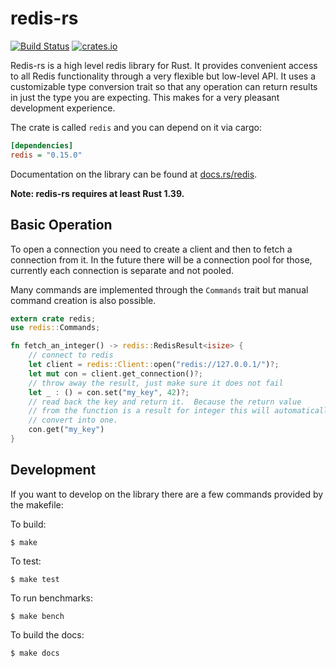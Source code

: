 # redis-rs

[![Build Status](https://travis-ci.org/mitsuhiko/redis-rs.svg?branch=master)](https://travis-ci.org/mitsuhiko/redis-rs)
[![crates.io](http://meritbadge.herokuapp.com/redis)](https://crates.io/crates/redis)

Redis-rs is a high level redis library for Rust.  It provides convenient access
to all Redis functionality through a very flexible but low-level API.  It
uses a customizable type conversion trait so that any operation can return
results in just the type you are expecting.  This makes for a very pleasant
development experience.

The crate is called `redis` and you can depend on it via cargo:

```ini
[dependencies]
redis = "0.15.0"
```

Documentation on the library can be found at
[docs.rs/redis](https://docs.rs/redis).

**Note: redis-rs requires at least Rust 1.39.**

## Basic Operation

To open a connection you need to create a client and then to fetch a
connection from it.  In the future there will be a connection pool for
those, currently each connection is separate and not pooled.

Many commands are implemented through the `Commands` trait but manual
command creation is also possible.

```rust
extern crate redis;
use redis::Commands;

fn fetch_an_integer() -> redis::RedisResult<isize> {
    // connect to redis
    let client = redis::Client::open("redis://127.0.0.1/")?;
    let mut con = client.get_connection()?;
    // throw away the result, just make sure it does not fail
    let _ : () = con.set("my_key", 42)?;
    // read back the key and return it.  Because the return value
    // from the function is a result for integer this will automatically
    // convert into one.
    con.get("my_key")
}
```

## Development

If you want to develop on the library there are a few commands provided
by the makefile:

To build:

    $ make

To test:

    $ make test

To run benchmarks:

    $ make bench

To build the docs:

    $ make docs
